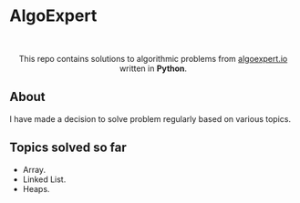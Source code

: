# AlgoExpert

</br>

<p align="center">
  This repo contains solutions to algorithmic problems from <a href="https://www.algoexpert.io">algoexpert.io</a> written in <b>Python</b>.
  </br>
</p>

## About

I have made a decision to solve problem regularly based on various topics.

## Topics solved so far
- Array.
- Linked List.
- Heaps.

